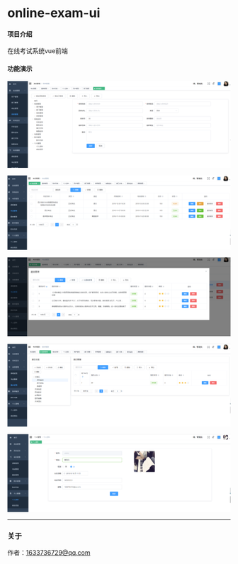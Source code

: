 # online-exam-ui

#### 项目介绍

在线考试系统vue前端

#### 功能演示

![image](doc/images/image_admin_menu.png)

![image](doc/images/image_admin_exam.png)

![image](doc/images/image_admin_exam_subject.png)

![image](doc/images/image_admin_subject.png)

![image](doc/images/image_admin_msg.png)

***

### 关于

作者：1633736729@qq.com